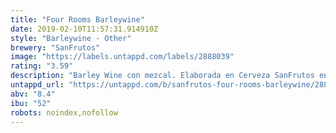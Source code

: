 ```yaml
---
title: "Four Rooms Barleywine"
date: 2019-02-10T11:57:31.914910Z
style: "Barleywine - Other"
brewery: "SanFrutos"
image: "https://labels.untappd.com/labels/2888039"
rating: "3.59"
description: "Barley Wine con mezcal. Elaborada en Cerveza SanFrutos en febrero del 18 en colaboración con Mean Sardine Brewery, Propaganda Brewing y Cerveza Domus."
untappd_url: "https://untappd.com/b/sanfrutos-four-rooms-barleywine/2888039"
abv: "8.4"
ibu: "52"
robots: noindex,nofollow
---
```

